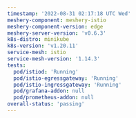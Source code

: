 ```yaml
---
timestamp: '2022-08-31 02:17:18 UTC Wed'
meshery-component: meshery-istio
meshery-component-version: edge
meshery-server-version: 'v0.6.3'
k8s-distro: minikube
k8s-version: 'v1.20.11'
service-mesh: istio
service-mesh-version: '1.14.3'
tests:
  pod/istiod: 'Running'
  pod/istio-egressgateway: 'Running'
  pod/istio-ingressgateway: 'Running'
  pod/grafana-addon: null
  pod/prometheus-addon: null
overall-status: 'passing'
---
```

